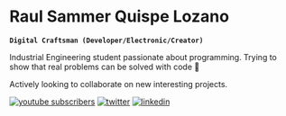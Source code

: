 # Raul Sammer Quispe Lozano

**`Digital Craftsman (Developer/Electronic/Creator)`**

Industrial Engineering student passionate about programming. Trying to show that real problems can be solved with code 💚

Actively looking to collaborate on new interesting projects.

   <p align="left">
      <a href="https://www.youtube.com/channel/UCBToQmwBwOdhEHqerVIoQwg?sub_confirmation=1">
         <img alt="youtube subscribers" title="Subscribe to my YouTube channel" src="https://custom-icon-badges.demolab.com/youtube/channel/subscribers/UCBToQmwBwOdhEHqerVIoQwg?color=%23E05D44&label=SUBSCRIBE&logo=video&logoColor=white&style=for-the-badge&labelColor=CE4630"/></a> 
      <a href="https://twitter.com/raulsammer">
         <img alt="twitter" title="follow me on twitter" src="https://custom-icon-badges.demolab.com/twitter/follow/raulsammer?color=236ad3&labelColor=1155ba&style=for-the-badge&logo=twitter-3123&label=Follow&logoColor=white"/></a> 
      <a href="https://www.linkedin.com/in/raulsammer/">
         <img alt="linkedin" title="Know me" src="https://custom-icon-badges.demolab.com/badge/-Check my Linkedin-blue?style=for-the-badge&logoColor=white&logo=repo"/></a>
   </p>
